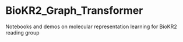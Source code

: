 # BioKR2_Graph_Transformer
Notebooks and demos on molecular representation learning for BioKR2 reading group
